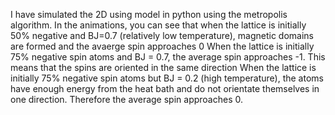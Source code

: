 I have simulated the 2D using model in python using the metropolis algorithm. 
In the animations, you can see that when the lattice is initially 50% negative and BJ=0.7 (relatively low temperature), magnetic domains are formed and the avaerge spin approaches 0
When the lattice is initially 75% negative spin atoms and BJ = 0.7, the average spin approaches -1. This means that the spins are oriented in the same direction
When the lattice is initially 75% negative spin atoms but BJ = 0.2 (high temperature), the atoms have enough energy from the heat bath and do not orientate themselves in one direction. Therefore the average spin approaches 0.
